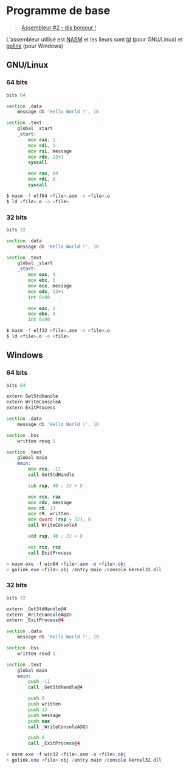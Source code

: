 # Programme de base

> [Assembleur #2 - dis bonjour !](https://www.youtube.com/watch?v=22UPjfgyRzI)

L'assembleur utilisé est [NASM](https://nasm.us/) et les lieurs sont [ld](https://www.gnu.org/software/binutils/) (pour GNU/Linux) et [golink](http://godevtool.com/) (pour Windows)

## GNU/Linux

### 64 bits

```asm
bits 64

section .data
	message db 'Hello World !', 10

section .text
	global _start
	_start:
		mov rax, 1
		mov rdi, 1
		mov rsi, message
		mov rdx, 13+1
		syscall

		mov rax, 60
		mov rdi, 0
		syscall
```
```bash
$ nasm -f elf64 <file>.asm -o <file>.o
$ ld <file>.o -o <file>
```

### 32 bits

```asm
bits 32

section .data
	message db 'Hello World !', 10

section .text
	global _start
	_start:
		mov eax, 4
		mov ebx, 1
		mov ecx, message
		mov edx, 13+1
		int 0x80

		mov eax, 1
		mov ebx, 0
		int 0x80
```
```bash
$ nasm -f elf32 <file>.asm -o <file>.o
$ ld <file>.o -o <file>
```

## Windows

### 64 bits

```asm
bits 64

extern GetStdHandle
extern WriteConsoleA
extern ExitProcess

section .data
	message db 'Hello World !', 10

section .bss
	written resq 1

section .text
	global main
	main:
		mov rcx, -11
		call GetStdHandle

		sub rsp, 40 ; 32 + 8

		mov rcx, rax
		mov rdx, message
		mov r8, 13
		mov r9, written
		mov qword [rsp + 32], 0
		call WriteConsoleA

		add rsp, 40 ; 32 + 8

		xor rcx, rcx
		call ExitProcess
```
```powershell
> nasm.exe -f win64 <file>.asm -o <file>.obj
> golink.exe <file>.obj /entry main /console kernel32.dll
```

### 32 bits

```asm
bits 32

extern _GetStdHandle@4
extern _WriteConsoleA@20
extern _ExitProcess@4

section .data
	message db 'Hello World !', 10

section .bss
	written resd 1

section .text
	global main
	main:
		push -11
		call _GetStdHandle@4

		push 0
		push written
		push 13
		push message
		push eax
		call _WriteConsoleA@20

		push 0
		call _ExitProcess@4
```
```powershell
> nasm.exe -f win32 <file>.asm -o <file>.obj
> golink.exe <file>.obj /entry main /console kernel32.dll
```

